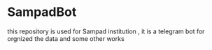 # SampadBot
this repository is used for Sampad institution , it is a telegram bot for orgnized the data and some other works
